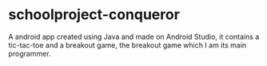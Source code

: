 # schoolproject-conqueror
A android app created using Java and made on Android Studio, it contains a tic-tac-toe and a breakout game, the breakout game which I am its main programmer.
